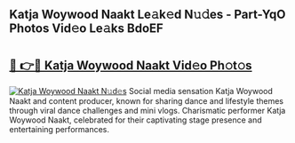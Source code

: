 ## Katja Woywood Naakt Le𝚊k𝚎d N𝚞𝚍es - Part-YqO Photos Vid𝚎o Le𝚊ks BdoEF

# <h2><a href="http://fb4pou.evod.top/?m=Katja+Woywood+Naakt">🔗 👉🔴 Katja Woywood Naakt Vid𝚎o Ph𝚘t𝚘s</a></h2>

[![Katja Woywood Naakt N𝚞d𝚎s](https://i.imgur.com/8V9OHl7.gif)](http://fb4pou.evod.top/?m=Katja+Woywood+Naakt)
Social media sensation Katja Woywood Naakt and content producer, known for sharing dance and lifestyle themes through viral dance challenges and mini vlogs. Charismatic performer Katja Woywood Naakt, celebrated for their captivating stage presence and entertaining performances. 
